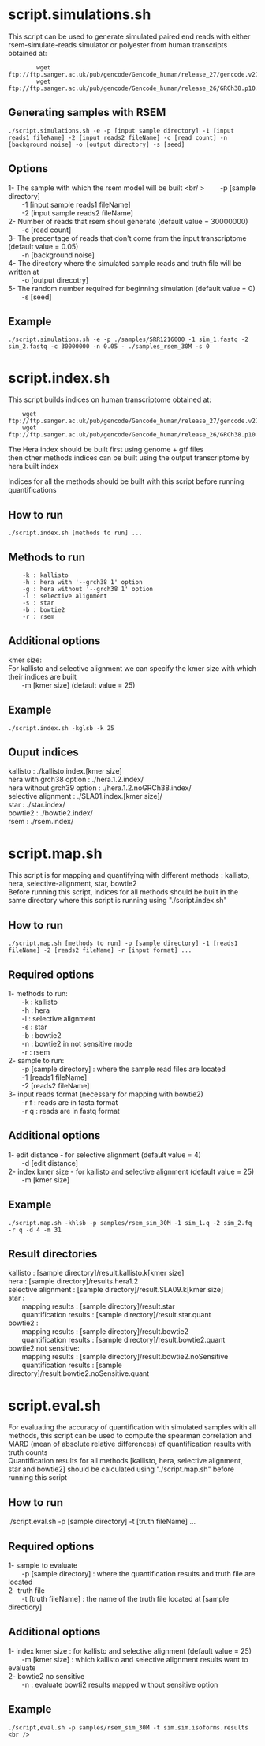 # script.simulations.sh

This script can be used to generate simulated paired end reads with either rsem-simulate-reads simulator or polyester from human transcripts obtained at: <br />
~~~shell
        wget ftp://ftp.sanger.ac.uk/pub/gencode/Gencode_human/release_27/gencode.v27.annotation.gtf.gz
        wget ftp://ftp.sanger.ac.uk/pub/gencode/Gencode_human/release_26/GRCh38.p10.genome.fa.gz
~~~

## Generating samples with RSEM
~~~shell
./script.simulations.sh -e -p [input sample directory] -1 [input reads1 fileName] -2 [input reads2 fileName] -c [read count] -n [background noise] -o [output directory] -s [seed] 
~~~
## Options
1- The sample with which the rsem model will be built <br/ >
&nbsp;&nbsp;&nbsp;&nbsp;&nbsp;&nbsp; -p [sample directory] <br />
&nbsp;&nbsp;&nbsp;&nbsp;&nbsp;&nbsp; -1 [input sample reads1 fileName] <br />
&nbsp;&nbsp;&nbsp;&nbsp;&nbsp;&nbsp; -2 [input sample reads2 fileName] <br />
2- Number of reads that rsem shoul generate (default value = 30000000) <br />
&nbsp;&nbsp;&nbsp;&nbsp;&nbsp;&nbsp; -c [read count]  <br />
3- The precentage of reads that don't come from the input transcriptome  (default value = 0.05)<br />
&nbsp;&nbsp;&nbsp;&nbsp;&nbsp;&nbsp; -n [background noise]   <br />
4- The directory where the simulated sample reads and truth file will be written at <br />
&nbsp;&nbsp;&nbsp;&nbsp;&nbsp;&nbsp; -o [output direcotry] <br />
5- The random number required for beginning simulation (default value = 0)<br />
&nbsp;&nbsp;&nbsp;&nbsp;&nbsp;&nbsp; -s [seed] 

## Example
~~~shell
./script.simulations.sh -e -p ./samples/SRR1216000 -1 sim_1.fastq -2 sim_2.fastq -c 30000000 -n 0.05 - ./samples_rsem_30M -s 0
~~~


# script.index.sh

This script builds indices on human transcriptome obtained at: <br />
~~~shell
	wget ftp://ftp.sanger.ac.uk/pub/gencode/Gencode_human/release_27/gencode.v27.annotation.gtf.gz
	wget ftp://ftp.sanger.ac.uk/pub/gencode/Gencode_human/release_26/GRCh38.p10.genome.fa.gz
~~~
The Hera index should be built first using genome + gtf files <br />
then other methods indices can be built using the output transcriptome by hera built index <br />
 
Indices for all the methods should be built with this script before running quantifications <br />

## How to run
~~~shell
./script.index.sh [methods to run] ...
~~~
## Methods to run
~~~shell
	-k : kallisto
	-h : hera with '--grch38 1' option
	-g : hera without '--grch38 1' option
	-l : selective alignment
	-s : star
	-b : bowtie2
	-r : rsem
~~~
## Additional options
kmer size: <br />
For kallisto and selective alignment we can specify the kmer size with which their indices are built <br />
&nbsp;&nbsp;&nbsp;&nbsp;&nbsp;&nbsp;	-m [kmer size] (default value = 25)

## Example
~~~shell
./script.index.sh -kglsb -k 25	
~~~

## Ouput indices
kallisto : ./kallisto.index.[kmer size]  <br />
hera with grch38 option : ./hera.1.2.index/  <br />
hera without grch39 option : ./hera.1.2.noGRCh38.index/  <br />
selective alignment : ./SLA01.index.[kmer size]/  <br />
star : ./star.index/  <br />
bowtie2 : ./bowtie2.index/  <br />
rsem : ./rsem.index/ 

# script.map.sh

This script is for mapping and quantifying with different methods : kallisto, hera, selective-alignment, star, bowtie2 <br />
Before running this script, indices for all methods should be built in the same directory where this script is running using "./script.index.sh" <br />

## How to run
~~~shell
./script.map.sh [methods to run] -p [sample directory] -1 [reads1 fileName] -2 [reads2 fileName] -r [input format] ...
~~~~
## Required options
1- methods to run:  <br />
&nbsp;&nbsp;&nbsp;&nbsp;&nbsp;&nbsp;	-k : kallisto <br />
&nbsp;&nbsp;&nbsp;&nbsp;&nbsp;&nbsp;	-h : hera <br />
&nbsp;&nbsp;&nbsp;&nbsp;&nbsp;&nbsp;	-l : selective alignment <br />
&nbsp;&nbsp;&nbsp;&nbsp;&nbsp;&nbsp;	-s : star <br />
&nbsp;&nbsp;&nbsp;&nbsp;&nbsp;&nbsp;	-b : bowtie2 <br />
&nbsp;&nbsp;&nbsp;&nbsp;&nbsp;&nbsp;	-n : bowtie2 in not sensitive mode <br />
&nbsp;&nbsp;&nbsp;&nbsp;&nbsp;&nbsp;	-r : rsem <br />
2- sample to run: <br />
&nbsp;&nbsp;&nbsp;&nbsp;&nbsp;&nbsp;	-p [sample directory] : where the sample read files are located <br />
&nbsp;&nbsp;&nbsp;&nbsp;&nbsp;&nbsp;	-1 [reads1 fileName] <br />
&nbsp;&nbsp;&nbsp;&nbsp;&nbsp;&nbsp;	-2 [reads2 fileName] <br />
3- input reads format (necessary for mapping with bowtie2) <br />
&nbsp;&nbsp;&nbsp;&nbsp;&nbsp;&nbsp;	-r f : reads are in fasta format <br />
&nbsp;&nbsp;&nbsp;&nbsp;&nbsp;&nbsp;	-r q : reads are in fastq format <br />
## Additional options
1- edit distance - for selective alignment  (default value = 4) <br />
&nbsp;&nbsp;&nbsp;&nbsp;&nbsp;&nbsp;	-d [edit distance]  <br />
2- index kmer size - for kallisto and selective alignment (default value = 25) <br />
&nbsp;&nbsp;&nbsp;&nbsp;&nbsp;&nbsp;	-m [kmer size] <br />

## Example
~~~shell
./script.map.sh -khlsb -p samples/rsem_sim_30M -1 sim_1.q -2 sim_2.fq -r q -d 4 -m 31
~~~
## Result directories
kallisto : [sample directory]/result.kallisto.k[kmer size] <br />
hera  : [sample directory]/results.hera1.2 <br />
selective alignment : [sample directory]/result.SLA09.k[kmer size] <br />
star : <br />
&nbsp;&nbsp;&nbsp;&nbsp;&nbsp;&nbsp;	mapping results : [sample directory]/result.star <br />
&nbsp;&nbsp;&nbsp;&nbsp;&nbsp;&nbsp;	quantification results : [sample directory]/result.star.quant <br />
bowtie2 : <br />
&nbsp;&nbsp;&nbsp;&nbsp;&nbsp;&nbsp;	mapping results : [sample directory]/result.bowtie2 <br />
&nbsp;&nbsp;&nbsp;&nbsp;&nbsp;&nbsp;	quantification results : [sample directory]/result.bowtie2.quant <br />
bowtie2 not sensitive: <br />
&nbsp;&nbsp;&nbsp;&nbsp;&nbsp;&nbsp;	mapping results : [sample directory]/result.bowtie2.noSensitive <br />
&nbsp;&nbsp;&nbsp;&nbsp;&nbsp;&nbsp;	quantification results : [sample directory]/result.bowtie2.noSensitive.quant <br />

# script.eval.sh

For evaluating the accuracy of quantification with simulated samples with all methods, this script can be used to compute the spearman correlation and MARD (mean of absolute relative differences) of quantification results with truth counts <br />
Quantification results for all methods [kallisto, hera, selective alignment, star and bowtie2] should be calculated using "./script.map.sh" before running this script <br />

## How to run
./script.eval.sh -p [sample directory] -t [truth fileName] ... <br />

## Required options
1- sample to evaluate <br />
&nbsp;&nbsp;&nbsp;&nbsp;&nbsp;&nbsp;	-p [sample directory] : where the quantification results and truth file are located <br />
2- truth file <br />
&nbsp;&nbsp;&nbsp;&nbsp;&nbsp;&nbsp;	-t [truth fileName] : the name of the truth file located at [sample directiory] <br />

## Additional options 
1- index kmer size : for kallisto and selective alignment (default value = 25) <br />
&nbsp;&nbsp;&nbsp;&nbsp;&nbsp;&nbsp;	-m [kmer size] : which kallisto and selective alignment results want to evaluate <br />
2- bowtie2 no sensitive <br />
&nbsp;&nbsp;&nbsp;&nbsp;&nbsp;&nbsp;	-n : evaluate bowti2 results mapped without sensitive option	<br />

## Example
~~~shell
./script,eval.sh -p samples/rsem_sim_30M -t sim.sim.isoforms.results <br />
~~~

